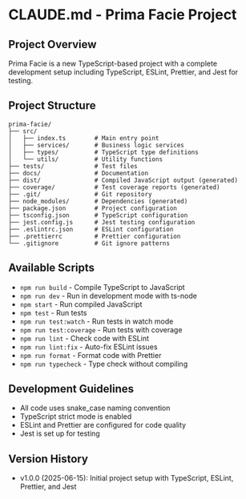 # CLAUDE.md - Prima Facie Project

## Project Overview
Prima Facie is a new TypeScript-based project with a complete development setup including TypeScript, ESLint, Prettier, and Jest for testing.

## Project Structure
```
prima-facie/
├── src/
│   ├── index.ts        # Main entry point
│   ├── services/       # Business logic services
│   ├── types/          # TypeScript type definitions
│   └── utils/          # Utility functions
├── tests/              # Test files
├── docs/               # Documentation
├── dist/               # Compiled JavaScript output (generated)
├── coverage/           # Test coverage reports (generated)
├── .git/               # Git repository
├── node_modules/       # Dependencies (generated)
├── package.json        # Project configuration
├── tsconfig.json       # TypeScript configuration
├── jest.config.js      # Jest testing configuration
├── .eslintrc.json      # ESLint configuration
├── .prettierrc         # Prettier configuration
└── .gitignore          # Git ignore patterns
```

## Available Scripts
- `npm run build` - Compile TypeScript to JavaScript
- `npm run dev` - Run in development mode with ts-node
- `npm start` - Run compiled JavaScript
- `npm test` - Run tests
- `npm run test:watch` - Run tests in watch mode
- `npm run test:coverage` - Run tests with coverage
- `npm run lint` - Check code with ESLint
- `npm run lint:fix` - Auto-fix ESLint issues
- `npm run format` - Format code with Prettier
- `npm run typecheck` - Type check without compiling

## Development Guidelines
- All code uses snake_case naming convention
- TypeScript strict mode is enabled
- ESLint and Prettier are configured for code quality
- Jest is set up for testing

## Version History
- v1.0.0 (2025-06-15): Initial project setup with TypeScript, ESLint, Prettier, and Jest